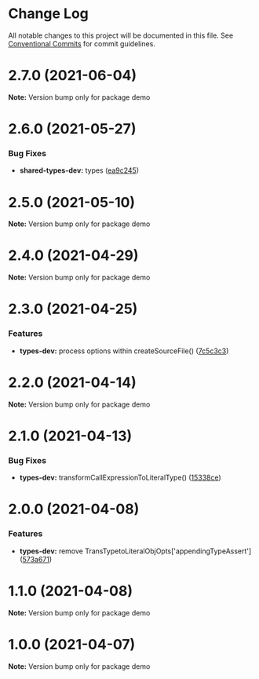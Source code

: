 # Change Log

All notable changes to this project will be documented in this file.
See [Conventional Commits](https://conventionalcommits.org) for commit guidelines.

# 2.7.0 (2021-06-04)

**Note:** Version bump only for package demo





# 2.6.0 (2021-05-27)


### Bug Fixes

* **shared-types-dev:** types ([ea9c245](https://github.com/waitingsong/npm-mono-base/commit/ea9c2456b9d803d021bf64562f1ef24ef5347821))





# 2.5.0 (2021-05-10)

**Note:** Version bump only for package demo





# 2.4.0 (2021-04-29)

**Note:** Version bump only for package demo





# 2.3.0 (2021-04-25)


### Features

* **types-dev:** process options within createSourceFile() ([7c5c3c3](https://github.com/waitingsong/npm-mono-base/commit/7c5c3c38f2c9468759d83b6be67f146f1562c07a))





# 2.2.0 (2021-04-14)

**Note:** Version bump only for package demo





# 2.1.0 (2021-04-13)


### Bug Fixes

* **types-dev:** transformCallExpressionToLiteralType() ([15338ce](https://github.com/waitingsong/npm-mono-base/commit/15338ceb94b12213ee1b1d50f6993a55ef9ffd69))





# 2.0.0 (2021-04-08)


### Features

* **types-dev:** remove TransTypetoLiteralObjOpts['appendingTypeAssert'] ([573a671](https://github.com/waitingsong/npm-mono-base/commit/573a67129582567f41cf3f2ebc2c0f055affc9ba))





# 1.1.0 (2021-04-08)

**Note:** Version bump only for package demo





# 1.0.0 (2021-04-07)

**Note:** Version bump only for package demo
